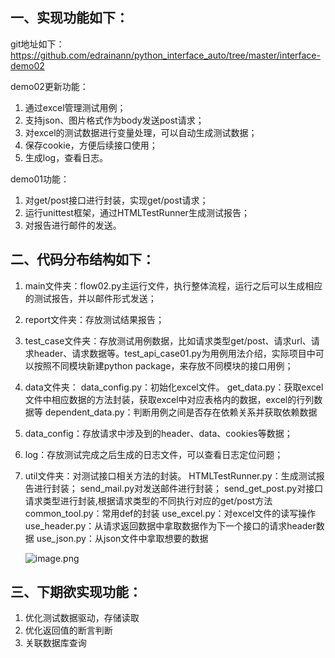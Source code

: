 

## 一、实现功能如下：

git地址如下：https://github.com/edrainann/python_interface_auto/tree/master/interface-demo02

demo02更新功能：
1. 通过excel管理测试用例；
2. 支持json、图片格式作为body发送post请求；
3. 对excel的测试数据进行变量处理，可以自动生成测试数据；
4. 保存cookie，方便后续接口使用；
5. 生成log，查看日志。

demo01功能：
1. 对get/post接口进行封装，实现get/post请求；
2. 运行unittest框架，通过HTMLTestRunner生成测试报告；
3. 对报告进行邮件的发送。

## 二、代码分布结构如下：

1. main文件夹：flow02.py主运行文件，执行整体流程，运行之后可以生成相应的测试报告，并以邮件形式发送；  

2. report文件夹：存放测试结果报告；

3. test_case文件夹：存放测试用例数据，比如请求类型get/post、请求url、请求header、请求数据等。test_api_case01.py为用例用法介绍，实际项目中可以按照不同模块新建python package，来存放不同模块的接口用例；

4. data文件夹：
    data_config.py：初始化excel文件。
    get_data.py：获取excel文件中相应数据的方法封装，获取excel中对应表格内的数据，excel的行列数据等
    dependent_data.py：判断用例之间是否存在依赖关系并获取依赖数据

5. data_config：存放请求中涉及到的header、data、cookies等数据；

6. log：存放测试完成之后生成的日志文件，可以查看日志定位问题；

7. util文件夹：对测试接口相关方法的封装。
    HTMLTestRunner.py：生成测试报告进行封装；
    send_mail.py对发送邮件进行封装；
    send_get_post.py对接口请求类型进行封装,根据请求类型的不同执行对应的get/post方法
    common_tool.py：常用def的封装
    use_excel.py：对excel文件的读写操作
    use_header.py：从请求返回数据中拿取数据作为下一个接口的请求header数据
    use_json.py：从json文件中拿取想要的数据

    ![image.png](https://upload-images.jianshu.io/upload_images/1683050-1a6bd7f014d87085.png?imageMogr2/auto-orient/strip%7CimageView2/2/w/1240)

## 三、下期欲实现功能：

1. 优化测试数据驱动，存储读取
2. 优化返回值的断言判断
3. 关联数据库查询
